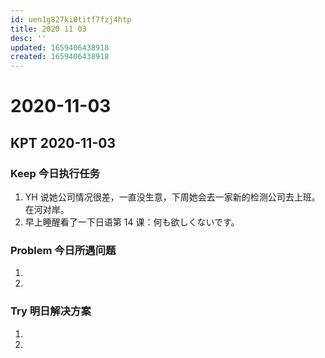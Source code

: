 ```yaml
---
id: uen1g827ki0titf7fzj4htp
title: 2020 11 03
desc: ''
updated: 1659406438918
created: 1659406438918
---
```

# 2020-11-03

## KPT 2020-11-03

### Keep 今日执行任务
1. YH 说她公司情况很差，一直没生意，下周她会去一家新的检测公司去上班。在河对岸。
2. 早上睡醒看了一下日语第 14 课：何も欲しくないです。

### Problem 今日所遇问题
1. 
2. 

### Try 明日解决方案
1. 
2. 